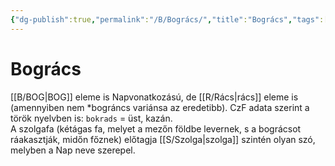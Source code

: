 ```yaml
---
{"dg-publish":true,"permalink":"/B/Bogrács/","title":"Bogrács","tags":["dg_uploaded"],"created":"2023-10-11T06:06","updated":"2023-11-08T03:34"}
---
```



# Bogrács

[[B/BOG\|BOG]] eleme is Napvonatkozású, de [[R/Rács\|rács]] eleme is (amennyiben nem \*bográncs variánsa az eredetibb). CzF adata szerint a török nyelvben is: `bokrads` = üst, kazán.  
A szolgafa (kétágas fa, melyet a mezőn földbe levernek, s a bográcsot ráakasztják, midőn főznek) előtagja [[S/Szolga\|szolga]] szintén olyan szó, melyben a Nap neve szerepel.  